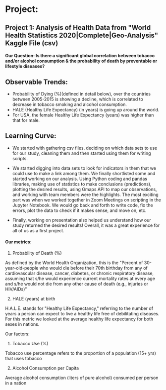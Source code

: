 # Project: 

## Project 1: Analysis of Health Data from "World Health Statistics 2020|Complete|Geo-Analysis" Kaggle File (csv)

#### Our Question: Is there a significant global correlation between tobacco and/or alcohol consumption & the probability of death by preventable or lifestyle diseases?

## Observable Trends:
* Probability of Dying (%)(defined in detail below), over the countries between 2005-2015 is showing a decline, which is correlated to decrease in tobacco smoking and alcohol consumption.
* HALE (Healthy Life Expectancy) (in years) is going up around the world.
* For USA, the female Healthy Life Expectancy (years) was higher than that for male.

## Learning Curve:
* We started with gathering csv files, deciding on which data sets to use for our study, cleaning them and then started using them for writing scripts. 

* We started digging into data sets to look for indicators in them that we could use to make a link among them. We finally shortlisted some and started working on our analysis. Using Python coding and pandas libraries, making use of statistics to make conclusions (predictions), plotting the desired results, using Gmaps API to map our observations, and working with team members were the highlights. The most exciting part was when we worked together in Zoom Meetings on scripting in the Jupyter Notebook. We would go back and forth to write code, fix the errors, plot the data to check if it makes sense, and move on, etc.

* Finally, working on presentation also helped us understand how our study returned the desired results! Overall, it was a great experience for all of us as a first project.

#### Our metrics:

1) Probability of Death (%)

As defined by the World Health Organization, this is the "Percent of 30-year-old-people who would die before their 70th birthday from any of cardiovascular disease, cancer, diabetes, or chronic respiratory disease, assuming that s/he would experience current mortality rates at every age and s/he would not die from any other cause of death (e.g., injuries or HIV/AIDs)"

2) HALE (years) at birth

H.A.L.E. stands for "Healthy Life Expectancy," referring to the number of years a person can expect to live a healthy life free of debilitating diseases. For this metric we looked at the average healthy life expectancy for both sexes in nations.

Our factors:

1) Tobacco Use (%)

Tobacco use percentage refers to the proportion of a population (15+ yrs) that uses tobacco

2) Alcohol Consumption per Capita

Average alcohol consumption (liters of pure alcohol) consumed per person in a nation
